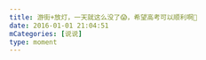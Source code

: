 ```yaml
---
title: 游街+放灯，一天就这么没了😱，希望高考可以顺利啊🎂
date: 2016-01-01 21:04:51
mCategories: [说说]
type: moment
---
```


<div id="pics-20160101210451"></div>

<script src="/lib/moment/pics.js"></script>
<script>
var data = [
    {"link": "2016-01-01_000000.webp", "type": "shuoshuo"},
    {"link": "2016-01-01_000001.webp", "type": "shuoshuo"},
    {"link": "2016-01-01_000002.webp", "type": "shuoshuo"},
    {"link": "2016-01-01_000003.webp", "type": "shuoshuo"},
    {"link": "2016-01-01_000004.webp", "type": "shuoshuo"},
    {"link": "2016-01-01_000005.webp", "type": "shuoshuo"}
];
picsRender(data, "pics-20160101210451");
</script>
